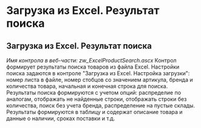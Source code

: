 ﻿---
description: 2.4.7
---
# Загрузка из Excel. Результат поиска
## Загрузка из Excel. Результат поиска
*Имя контрола в веб-части: zw_ExcelProductSearch.ascx*
Контрол формирует результаты поиска товаров из файла Excel. 
Настройки поиска задаются в контроле "Загрузка из Excel. Настройка загрузки": номер листа в файле, номер стобцов со значением артикула, бренда и количества товара, начальная и конечная строка для поиска.
Результаты поиска формируются с учетом опций: распределие по аналогам, отображать не найденные строки, отображать строки без количества, поиск без учета бренда, распределение на пустые склады.
Результаты формируются в таблицу и содержат описание товара и данные о наличии, сроках поставки и т.д.
